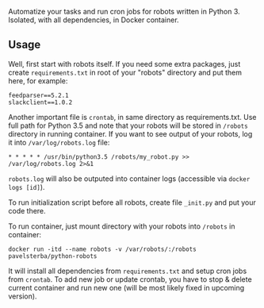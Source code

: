 Automatize your tasks and run cron jobs for robots written in Python 3. Isolated, with all dependencies, in Docker container.

## Usage
Well, first start with robots itself. If you need some extra packages, just create `requirements.txt` in root of your "robots" directory and put them here, for example:

```
feedparser==5.2.1
slackclient==1.0.2
```

Another important file is `crontab`, in same directory as requirements.txt. Use full path for Python 3.5 and note that your robots will be stored in `/robots` directory in running container. If you want to see output of your robots, log it into `/var/log/robots.log` file:

```
* * * * * /usr/bin/python3.5 /robots/my_robot.py >> /var/log/robots.log 2>&1
```

`robots.log` will also be outputed into container logs (accessible via `docker logs [id]`).

To run initialization script before all robots, create file `_init.py` and put your code there.

To run container, just mount directory with your robots into `/robots` in container:

```
docker run -itd --name robots -v /var/robots/:/robots pavelsterba/python-robots
```

It will install all dependencies from `requirements.txt` and setup cron jobs from `crontab`. To add new job or update crontab, you have to stop & delete current container and run new one (will be most likely fixed in upcoming version).
